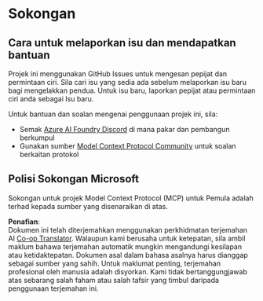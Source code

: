 <!--
CO_OP_TRANSLATOR_METADATA:
{
  "original_hash": "b3cffaf217113101e21eba532be806ea",
  "translation_date": "2025-07-13T15:23:09+00:00",
  "source_file": "SUPPORT.md",
  "language_code": "ms"
}
-->
# Sokongan

## Cara untuk melaporkan isu dan mendapatkan bantuan  

Projek ini menggunakan GitHub Issues untuk mengesan pepijat dan permintaan ciri. Sila cari isu yang sedia ada sebelum melaporkan isu baru bagi mengelakkan pendua. Untuk isu baru, laporkan pepijat atau permintaan ciri anda sebagai Isu baru.

Untuk bantuan dan soalan mengenai penggunaan projek ini, sila:
- Semak [Azure AI Foundry Discord](https://discord.com/invite/ByRwuEEgH4) di mana pakar dan pembangun berkumpul
- Gunakan sumber [Model Context Protocol Community](https://modelcontextprotocol.io/community/) untuk soalan berkaitan protokol

## Polisi Sokongan Microsoft  

Sokongan untuk projek Model Context Protocol (MCP) untuk Pemula adalah terhad kepada sumber yang disenaraikan di atas.

**Penafian**:  
Dokumen ini telah diterjemahkan menggunakan perkhidmatan terjemahan AI [Co-op Translator](https://github.com/Azure/co-op-translator). Walaupun kami berusaha untuk ketepatan, sila ambil maklum bahawa terjemahan automatik mungkin mengandungi kesilapan atau ketidaktepatan. Dokumen asal dalam bahasa asalnya harus dianggap sebagai sumber yang sahih. Untuk maklumat penting, terjemahan profesional oleh manusia adalah disyorkan. Kami tidak bertanggungjawab atas sebarang salah faham atau salah tafsir yang timbul daripada penggunaan terjemahan ini.